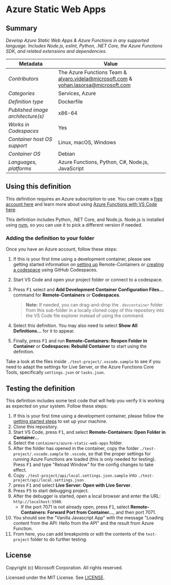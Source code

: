 # Azure Static Web Apps

## Summary

*Develop Azure Static Web Apps & Azure Functions in any supported language. Includes Node.js, eslint, Python, .NET Core, the Azure Functions SDK, and related extensions and dependencies.*

| Metadata | Value |  
|----------|-------|
| *Contributors* | The Azure Functions Team & alvaro.videla@microsoft.com & yohan.lasorsa@microsoft.com|
| *Categories* | Services, Azure |
| *Definition type* | Dockerfile |
| *Published image architecture(s)* | x86-64 |
| *Works in Codespaces* | Yes |
| *Container host OS support* | Linux, macOS, Windows |
| *Container OS* | Debian |
| *Languages, platforms* | Azure Functions, Python, C#, Node.js, JavaScript |

## Using this definition

This definition requires an Azure subscription to use. You can create a [free account here](https://azure.microsoft.com/en-us/free/serverless/) and learn more about using [Azure Functions with VS Code here](https://docs.microsoft.com/en-us/azure/azure-functions/functions-create-first-function-vs-code).

This definition includes Python, .NET Core, and Node.js. Node.js is installed using [nvm](https://github.com/nvm-sh/nvm), so you can use it to pick a different version if needed.

### Adding the definition to your folder

Once you have an Azure account, follow these steps:

1. If this is your first time using a development container, please see getting started information on [setting up](https://aka.ms/vscode-remote/containers/getting-started) Remote-Containers or [creating a codespace](https://aka.ms/ghcs-open-codespace) using GitHub Codespaces.

2. Start VS Code and open your project folder or connect to a codespace.

3. Press <kbd>F1</kbd> select and **Add Development Container Configuration Files...** command for **Remote-Containers** or **Codespaces**. 

   > **Note:** If needed, you can drag-and-drop the `.devcontainer` folder from this sub-folder in a locally cloned copy of this repository into the VS Code file explorer instead of using the command.

4. Select this definition. You may also need to select **Show All Definitions...** for it to appear.

5. Finally, press <kbd>F1</kbd> and run **Remote-Containers: Reopen Folder in Container** or **Codespaces: Rebuild Container** to start using the definition.

Take a look at the files inside `./test-project/.vscode.sample` to see if you need to adapt the settings for Live Server, or the Azure Functions Core Tools, specifically `settings.json` or `tasks.json`.

## Testing the definition

This definition includes some test code that will help you verify it is working as expected on your system. Follow these steps:

1. If this is your first time using a development container, please follow the [getting started steps](https://aka.ms/vscode-remote/containers/getting-started) to set up your machine.
2. Clone this repository.
3. Start VS Code, press <kbd>F1</kbd>, and select **Remote-Containers: Open Folder in Container...**
4. Select the `containers/azure-static-web-apps` folder.
5. After the folder has opened in the container, copy the folder `./test-project/.vscode.sample` to `.vscode`, so that the proper settings for running Azure Functions are loaded (this is only needed for testing). Press <kbd>F1</kbd> and type "Reload Window" for the config changes to take effect.
6. Copy `./test-project/api/local.settings.json.sample` into `./test-project/api/local.settings.json`
7. press <kbd>F1</kbd> and select **Live Server: Open with Live Server**.
8. Press <kbd>F5</kbd> to start debugging project.
9. After the debugger is started, open a local browser and enter the URL: `http://localhost:5500`.
    - If the port 7071 is not already open, press <kbd>F1</kbd>, select **Remote-Containers: Forward Port from Container...**, and then port 7071.
10. You should see the "Vanilla Javascript App" with the message "Loading content from the API: Hello from the API" and the result from Azure Function.
11. From here, you can add breakpoints or edit the contents of the `test-project` folder to do further testing.

## License

Copyright (c) Microsoft Corporation. All rights reserved.

Licensed under the MIT License. See [LICENSE](https://github.com/Microsoft/vscode-dev-containers/blob/master/LICENSE).
